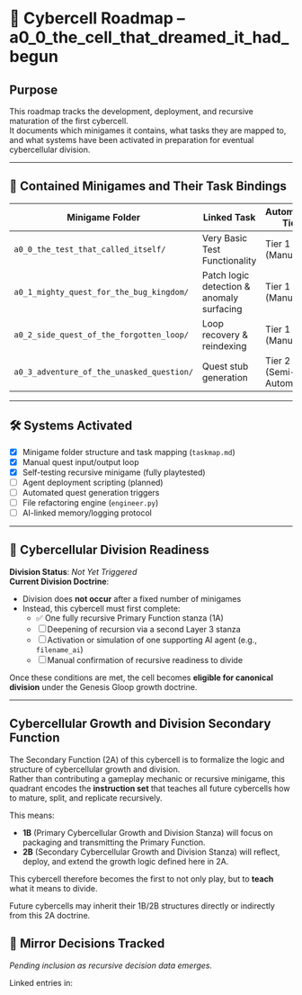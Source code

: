 <!-- Save to: a0_0_the_cell_that_dreamed_it_had_begun/cybercell_roadmap.md -->

# 🧠 Cybercell Roadmap – a0_0_the_cell_that_dreamed_it_had_begun

## Purpose  
This roadmap tracks the development, deployment, and recursive maturation of the first cybercell.  
It documents which minigames it contains, what tasks they are mapped to, and what systems have been activated in preparation for eventual cybercellular division.

---

## 🧩 Contained Minigames and Their Task Bindings

| Minigame Folder                          | Linked Task                              | Automation Tier         | Status       |
|------------------------------------------|-------------------------------------------|--------------------------|--------------|
| `a0_0_the_test_that_called_itself/`      | Very Basic Test Functionality             | Tier 1 (Manual)          | ✅ COMPLETE  |
| `a0_1_mighty_quest_for_the_bug_kingdom/` | Patch logic detection & anomaly surfacing | Tier 1 (Manual)          | ACTIVE       |
| `a0_2_side_quest_of_the_forgotten_loop/` | Loop recovery & reindexing                | Tier 1 (Manual)          | PLANNED      |
| `a0_3_adventure_of_the_unasked_question/`| Quest stub generation                     | Tier 2 (Semi-Automated)  | PLANNED      |

---

## 🛠️ Systems Activated

- [x] Minigame folder structure and task mapping (`taskmap.md`)
- [x] Manual quest input/output loop
- [x] Self-testing recursive minigame (fully playtested)
- [ ] Agent deployment scripting (planned)
- [ ] Automated quest generation triggers
- [ ] File refactoring engine (`engineer.py`)
- [ ] AI-linked memory/logging protocol

---

## 🧬 Cybercellular Division Readiness

**Division Status**: *Not Yet Triggered*  
**Current Division Doctrine**:  
- Division does **not occur** after a fixed number of minigames  
- Instead, this cybercell must first complete:
  - ✅ One fully recursive Primary Function stanza (1A)
  - ☐ Deepening of recursion via a second Layer 3 stanza
  - ☐ Activation or simulation of one supporting AI agent (e.g., `filename_ai`)
  - ☐ Manual confirmation of recursive readiness to divide

Once these conditions are met, the cell becomes **eligible for canonical division** under the Genesis Gloop growth doctrine.

---

## Cybercellular Growth and Division Secondary Function

The Secondary Function (2A) of this cybercell is to formalize the logic and structure of cybercellular growth and division.  
Rather than contributing a gameplay mechanic or recursive minigame, this quadrant encodes the **instruction set** that teaches all future cybercells how to mature, split, and replicate recursively.

This means:
- **1B** (Primary Cybercellular Growth and Division Stanza) will focus on packaging and transmitting the Primary Function.
- **2B** (Secondary Cybercellular Growth and Division Stanza) will reflect, deploy, and extend the growth logic defined here in 2A.

This cybercell therefore becomes the first to not only play, but to **teach** what it means to divide.

Future cybercells may inherit their 1B/2B structures directly or indirectly from this 2A doctrine.

## 🔁 Mirror Decisions Tracked

*Pending inclusion as recursive decision data emerges.*

Linked entries in:  
<!-- Mirror decision log placeholder. Will link to mirror_decision.md references once active. -->
